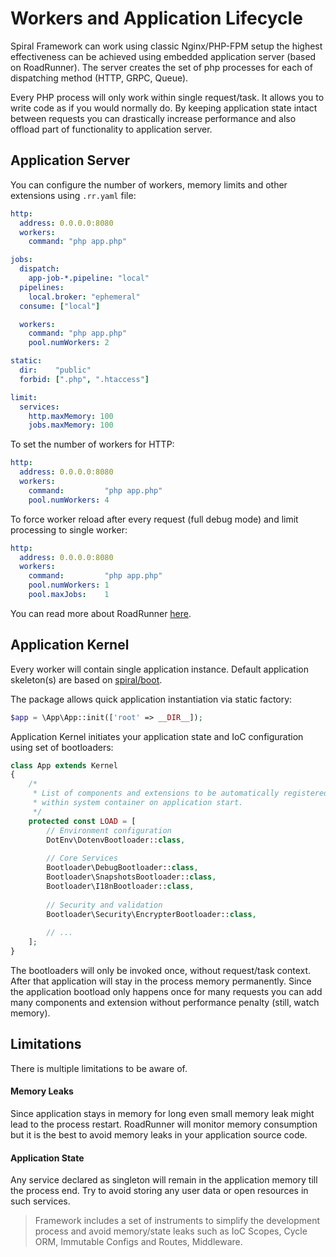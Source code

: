 # Workers and Application Lifecycle
Spiral Framework can work using classic Nginx/PHP-FPM setup the highest effectiveness can be achieved using 
embedded application server (based on RoadRunner). The server creates the set of php processes for each of dispatching 
method (HTTP, GRPC, Queue).

Every PHP process will only work within single request/task. It allows you to write code as if you would normally do. 
By keeping application state intact between requests you can drastically increase performance and also offload part
of functionality to application server.

## Application Server
You can configure the number of workers, memory limits and other extensions using `.rr.yaml` file:

```yaml
http:
  address: 0.0.0.0:8080
  workers:
    command: "php app.php"

jobs:
  dispatch:
    app-job-*.pipeline: "local"
  pipelines:
    local.broker: "ephemeral"
  consume: ["local"]

  workers:
    command: "php app.php"
    pool.numWorkers: 2

static:
  dir:    "public"
  forbid: [".php", ".htaccess"]

limit:
  services:
    http.maxMemory: 100
    jobs.maxMemory: 100
```

To set the number of workers for HTTP:

```yaml
http:
  address: 0.0.0.0:8080
  workers:
    command:         "php app.php"
    pool.numWorkers: 4
```

To force worker reload after every request (full debug mode) and limit processing to single worker:

```yaml
http:
  address: 0.0.0.0:8080
  workers:
    command:         "php app.php"
    pool.numWorkers: 1
    pool.maxJobs:    1
```

You can read more about RoadRunner [here](https://roadrunner.dev/docs).

## Application Kernel
Every worker will contain single application instance. Default application skeleton(s) are based 
on [spiral/boot](https://github.com/spiral/boot).

The package allows quick application instantiation via static factory:

```php
$app = \App\App::init(['root' => __DIR__]);
```

Application Kernel initiates your application state and IoC configuration using set of bootloaders:

```php
class App extends Kernel
{
    /*
     * List of components and extensions to be automatically registered
     * within system container on application start.
     */
    protected const LOAD = [
        // Environment configuration
        DotEnv\DotenvBootloader::class,
        
        // Core Services
        Bootloader\DebugBootloader::class,
        Bootloader\SnapshotsBootloader::class,
        Bootloader\I18nBootloader::class,
        
        // Security and validation
        Bootloader\Security\EncrypterBootloader::class,
        
        // ...
    ];
}
```

The bootloaders will only be invoked once, without request/task context. After that application will stay in the process 
memory permanently. Since the application bootload only happens once for many requests you can add many components and extension
without performance penalty (still, watch memory).

## Limitations
There is multiple limitations to be aware of.

#### Memory Leaks
Since application stays in memory for long even small memory leak might lead to the process restart. RoadRunner
will monitor memory consumption but it is the best to avoid memory leaks in your application source code.

#### Application State
Any service declared as singleton will remain in the application memory till the process end. Try to avoid storing any user data
or open resources in such services. 

> Framework includes a set of instruments to simplify the development process and avoid memory/state leaks such as 
IoC Scopes, Cycle ORM, Immutable Configs and Routes, Middleware.
